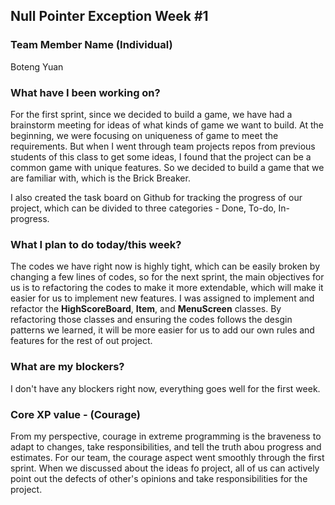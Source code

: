 ##  **Null Pointer Exception Week** #1

### **Team Member Name (Individual)**<br>

Boteng Yuan

### **What have I been working on?**

For the first sprint, since we decided to build a game, we have had a brainstorm meeting for ideas of what kinds of game we want to build. At the beginning, we were focusing on uniqueness of game to meet the requirements. But when I went through team projects repos from previous students of this class to get some ideas, I found that the project can be a common game with unique features. So we decided to build a game that we are familiar with, which is the Brick Breaker.

I also created the task board on Github for tracking the progress of our project, which can be divided to three categories - Done, To-do, In-progress.

### **What I plan to do today/this week?**

The codes we have right now is highly tight, which can be easily broken by changing a few lines of codes, so for the next sprint, the main objectives for us is to refactoring the codes to make it more extendable, which will make it easier for us to implement new features. I was assigned to implement and refactor the **HighScoreBoard**, **Item**, and **MenuScreen** classes. By refactoring those classes and ensuring the codes follows the desgin patterns we learned, it will be more easier for us to add our own rules and features for the rest of out project.

### **What are my blockers?**

I don't have any blockers right now, everything goes well for the first week.

### **Core XP value - (Courage)**

From my perspective, courage in extreme programming is the braveness to adapt to changes, take responsibilities, and tell the truth abou progress and estimates. For our team, the courage aspect went smoothly through the first sprint. When we discussed about the ideas fo project, all of us can actively point out the defects of other's opinions and take responsibilities for the project.
